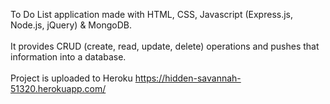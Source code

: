 To Do List application made with HTML, CSS, Javascript (Express.js, Node.js, jQuery) & MongoDB.<br /><br />
It provides CRUD (create, read, update, delete) operations and pushes that information into a database.<br /><br />
Project is uploaded to Heroku https://hidden-savannah-51320.herokuapp.com/
